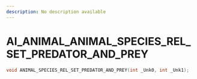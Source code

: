 ```yaml
---
description: No description available 
---
```


# AI_ANIMAL\_ANIMAL_SPECIES_REL_SET_PREDATOR_AND_PREY

```cpp
void ANIMAL_SPECIES_REL_SET_PREDATOR_AND_PREY(int _Unk0, int _Unk1);
```